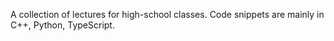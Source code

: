 A collection of lectures for high-school classes. Code snippets are mainly in C++, Python, TypeScript.
